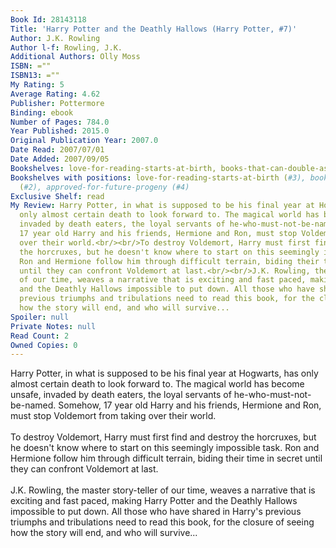 ```yaml
---
Book Id: 28143118
Title: 'Harry Potter and the Deathly Hallows (Harry Potter, #7)'
Author: J.K. Rowling
Author l-f: Rowling, J.K.
Additional Authors: Olly Moss
ISBN: =""
ISBN13: =""
My Rating: 5
Average Rating: 4.62
Publisher: Pottermore
Binding: ebook
Number of Pages: 784.0
Year Published: 2015.0
Original Publication Year: 2007.0
Date Read: 2007/07/01
Date Added: 2007/09/05
Bookshelves: love-for-reading-starts-at-birth, books-that-can-double-as-weapons, approved-for-future-progeny
Bookshelves with positions: love-for-reading-starts-at-birth (#3), books-that-can-double-as-weapons
  (#2), approved-for-future-progeny (#4)
Exclusive Shelf: read
My Review: Harry Potter, in what is supposed to be his final year at Hogwarts, has
  only almost certain death to look forward to. The magical world has become unsafe,
  invaded by death eaters, the loyal servants of he-who-must-not-be-named. Somehow,
  17 year old Harry and his friends, Hermione and Ron, must stop Voldemort from taking
  over their world.<br/><br/>To destroy Voldemort, Harry must first find and destroy
  the horcruxes, but he doesn't know where to start on this seemingly impossible task.
  Ron and Hermione follow him through difficult terrain, biding their time in secret
  until they can confront Voldemort at last.<br/><br/>J.K. Rowling, the master story-teller
  of our time, weaves a narrative that is exciting and fast paced, making Harry Potter
  and the Deathly Hallows impossible to put down. All those who have shared in Harry's
  previous triumphs and tribulations need to read this book, for the closure of seeing
  how the story will end, and who will survive...
Spoiler: null
Private Notes: null
Read Count: 2
Owned Copies: 0
---
```


Harry Potter, in what is supposed to be his final year at Hogwarts, has only almost certain death to look forward to. The magical world has become unsafe, invaded by death eaters, the loyal servants of he-who-must-not-be-named. Somehow, 17 year old Harry and his friends, Hermione and Ron, must stop Voldemort from taking over their world.<br/><br/>To destroy Voldemort, Harry must first find and destroy the horcruxes, but he doesn't know where to start on this seemingly impossible task. Ron and Hermione follow him through difficult terrain, biding their time in secret until they can confront Voldemort at last.<br/><br/>J.K. Rowling, the master story-teller of our time, weaves a narrative that is exciting and fast paced, making Harry Potter and the Deathly Hallows impossible to put down. All those who have shared in Harry's previous triumphs and tribulations need to read this book, for the closure of seeing how the story will end, and who will survive...